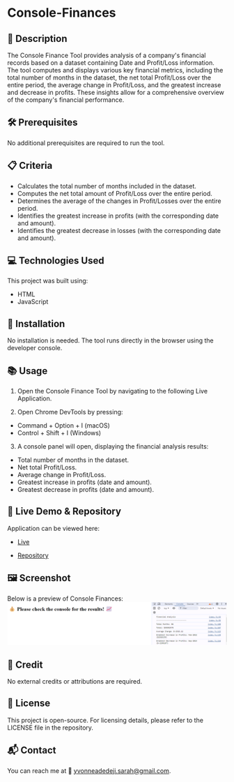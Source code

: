 # Console-Finances

## 📌 Description
The Console Finance Tool provides analysis of a company's financial records based on a dataset containing Date and Profit/Loss information. The tool computes and displays various key financial metrics, including the total number of months in the dataset, the net total Profit/Loss over the entire period, the average change in Profit/Loss, and the greatest increase and decrease in profits. These insights allow for a comprehensive overview of the company's financial performance.

## 🛠 Prerequisites
No additional prerequisites are required to run the tool.

## 📋 Criteria
* Calculates the total number of months included in the dataset.
* Computes the net total amount of Profit/Loss over the entire period.
* Determines the average of the changes in Profit/Losses over the entire period.
* Identifies the greatest increase in profits (with the corresponding date and amount).
* Identifies the greatest decrease in losses (with the corresponding date and amount).
 
 ## 💻 Technologies Used
This project was built using:
* HTML
* JavaScript

## 🚀 Installation
No installation is needed. The tool runs directly in the browser using the developer console.

## 📚 Usage
1. Open the Console Finance Tool by navigating to the following Live Application. 

2. Open Chrome DevTools by pressing:
* Command + Option + I (macOS)
* Control + Shift + I (Windows)

3. A console panel will open, displaying the financial analysis results:
* Total number of months in the dataset.
* Net total Profit/Loss.
* Average change in Profit/Loss.
* Greatest increase in profits (date and amount).
* Greatest decrease in profits (date and amount).

## 🔗 Live Demo & Repository
Application can be viewed here: 
* [Live](https://yvonnesarah.github.io/Console-Finances/)

* [Repository](https://github.com/yvonnesarah/Console-Finances)

## 🖼 Screenshot
Below is a preview of Console Finances:
![Screenshot](assets/images/console-finances.png "Console Finances")

## 👥 Credit
No external credits or attributions are required.

## 📜 License
This project is open-source. For licensing details, please refer to the LICENSE file in the repository.

## 📬 Contact
You can reach me at 📧 yvonneadedeji.sarah@gmail.com.
